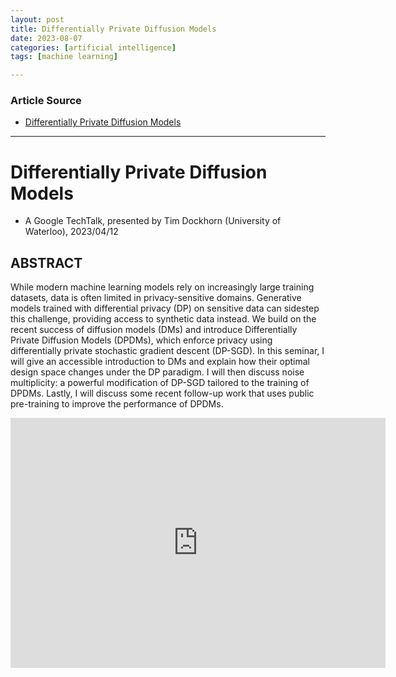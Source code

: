 ```yaml
---
layout: post
title: Differentially Private Diffusion Models
date: 2023-08-07
categories: [artificial intelligence]
tags: [machine learning]

---
```


### Article Source

* [Differentially Private Diffusion Models](https://www.youtube.com/watch?v=tqvqProptU0)

---

# Differentially Private Diffusion Models

* A Google TechTalk, presented by Tim Dockhorn (University of Waterloo), 2023/04/12


## ABSTRACT

While modern machine learning models rely on increasingly large training datasets, data is often limited in privacy-sensitive domains. Generative models trained with differential privacy (DP) on sensitive data can sidestep this challenge, providing access to synthetic data instead. We build on the recent success of diffusion models (DMs) and introduce Differentially Private Diffusion Models (DPDMs), which enforce privacy using differentially private stochastic gradient descent (DP-SGD). In this seminar, I will give an accessible introduction to DMs and explain how their optimal design space changes under the DP paradigm. I will then discuss noise multiplicity: a powerful modification of DP-SGD tailored to the training of DPDMs. Lastly, I will discuss some recent follow-up work that uses public pre-training to improve the performance of DPDMs.


<iframe width="600" height="400" src="https://www.youtube.com/embed/tqvqProptU0" title="YouTube video player" frameborder="0" allow="accelerometer; autoplay; clipboard-write; encrypted-media; gyroscope; picture-in-picture; web-share" allowfullscreen></iframe>
 